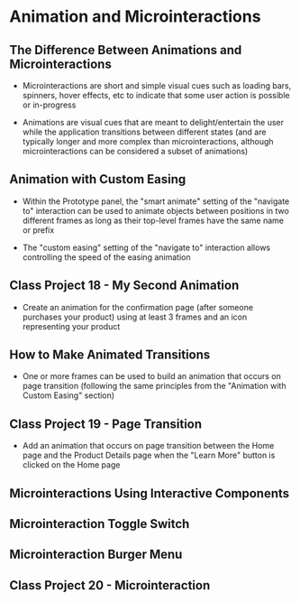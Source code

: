 # Animation and Microinteractions

## The Difference Between Animations and Microinteractions

- Microinteractions are short and simple visual cues such as loading bars, spinners, hover effects, etc to indicate that some user action is possible or in-progress

- Animations are visual cues that are meant to delight/entertain the user while the application transitions between different states (and are typically longer and more complex than microinteractions, although microinteractions can be considered a subset of animations)

## Animation with Custom Easing

- Within the Prototype panel, the "smart animate" setting of the "navigate to" interaction can be used to animate objects between positions in two different frames as long as their top-level frames have the same name or prefix

- The "custom easing" setting of the "navigate to" interaction allows controlling the speed of the easing animation

## Class Project 18 - My Second Animation

- Create an animation for the confirmation page (after someone purchases your product) using at least 3 frames and an icon representing your product

## How to Make Animated Transitions

- One or more frames can be used to build an animation that occurs on page transition (following the same principles from the "Animation with Custom Easing" section)

## Class Project 19 - Page Transition

- Add an animation that occurs on  page transition between the Home page and the Product Details page when the "Learn More" button is clicked on the Home page

## Microinteractions Using Interactive Components

## Microinteraction Toggle Switch

## Microinteraction Burger Menu

## Class Project 20 - Microinteraction

